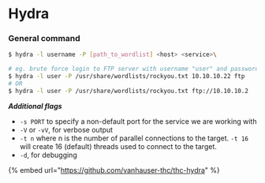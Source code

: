 # Hydra

### General command

```bash
$ hydra -l username -P [path_to_wordlist] <host> <service>\

# eg. brute force login to FTP server with username "user" and password from rockyou.txt
$ hydra -l user -P /usr/share/wordlists/rockyou.txt 10.10.10.22 ftp
# OR
$ hydra -l user -P /usr/share/wordlists/rockyou.txt ftp://10.10.10.2
```

_**Additional flags**_

* `-s PORT` to specify a non-default port for the service we are working with
* `-V` or `-vV`, for verbose output
* `-t n` where n is the number of parallel connections to the target. `-t 16` will create 16 (default) threads used to connect to the target.
* `-d`, for debugging







{% embed url="https://github.com/vanhauser-thc/thc-hydra" %}

